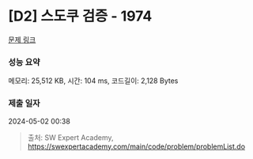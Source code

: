 # [D2] 스도쿠 검증 - 1974 

[문제 링크](https://swexpertacademy.com/main/code/problem/problemDetail.do?contestProbId=AV5Psz16AYEDFAUq) 

### 성능 요약

메모리: 25,512 KB, 시간: 104 ms, 코드길이: 2,128 Bytes

### 제출 일자

2024-05-02 00:38



> 출처: SW Expert Academy, https://swexpertacademy.com/main/code/problem/problemList.do